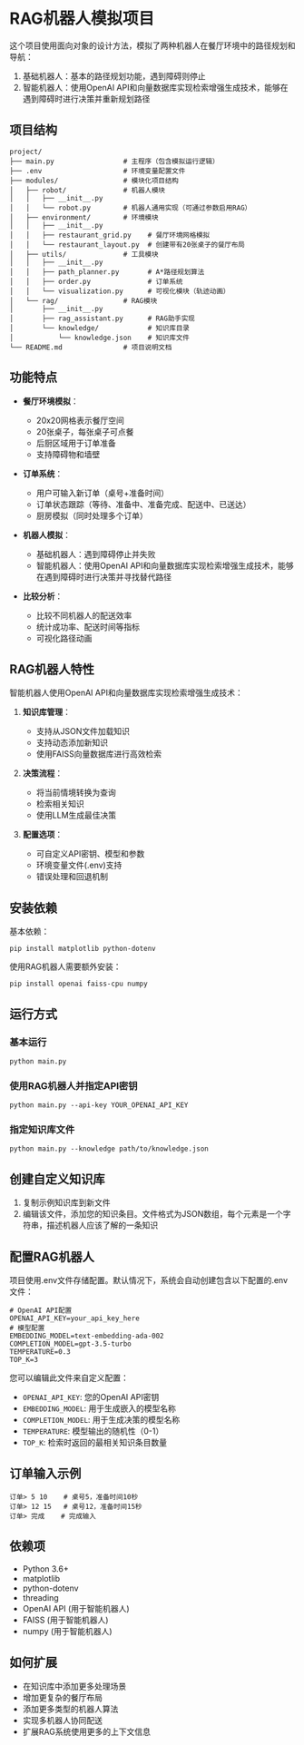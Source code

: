 # RAG机器人模拟项目

这个项目使用面向对象的设计方法，模拟了两种机器人在餐厅环境中的路径规划和导航：
1. 基础机器人：基本的路径规划功能，遇到障碍则停止
2. 智能机器人：使用OpenAI API和向量数据库实现检索增强生成技术，能够在遇到障碍时进行决策并重新规划路径

## 项目结构

```
project/
├── main.py                 # 主程序（包含模拟运行逻辑）
├── .env                    # 环境变量配置文件
├── modules/                # 模块化项目结构
│   ├── robot/              # 机器人模块
│   │   ├── __init__.py     
│   │   └── robot.py        # 机器人通用实现（可通过参数启用RAG）
│   ├── environment/        # 环境模块
│   │   ├── __init__.py
│   │   ├── restaurant_grid.py    # 餐厅环境网格模拟
│   │   └── restaurant_layout.py  # 创建带有20张桌子的餐厅布局
│   ├── utils/              # 工具模块
│   │   ├── __init__.py
│   │   ├── path_planner.py       # A*路径规划算法
│   │   ├── order.py              # 订单系统
│   │   └── visualization.py      # 可视化模块（轨迹动画）
│   └── rag/                # RAG模块
│       ├── __init__.py
│       ├── rag_assistant.py      # RAG助手实现
│       └── knowledge/            # 知识库目录
│           └── knowledge.json    # 知识库文件
└── README.md               # 项目说明文档
```

## 功能特点

- **餐厅环境模拟**：
  - 20x20网格表示餐厅空间
  - 20张桌子，每张桌子可点餐
  - 后厨区域用于订单准备
  - 支持障碍物和墙壁

- **订单系统**：
  - 用户可输入新订单（桌号+准备时间）
  - 订单状态跟踪（等待、准备中、准备完成、配送中、已送达）
  - 厨房模拟（同时处理多个订单）

- **机器人模拟**：
  - 基础机器人：遇到障碍停止并失败
  - 智能机器人：使用OpenAI API和向量数据库实现检索增强生成技术，能够在遇到障碍时进行决策并寻找替代路径

- **比较分析**：
  - 比较不同机器人的配送效率
  - 统计成功率、配送时间等指标
  - 可视化路径动画

## RAG机器人特性

智能机器人使用OpenAI API和向量数据库实现检索增强生成技术：

1. **知识库管理**：
   - 支持从JSON文件加载知识
   - 支持动态添加新知识
   - 使用FAISS向量数据库进行高效检索

2. **决策流程**：
   - 将当前情境转换为查询
   - 检索相关知识
   - 使用LLM生成最佳决策

3. **配置选项**：
   - 可自定义API密钥、模型和参数
   - 环境变量文件(.env)支持
   - 错误处理和回退机制

## 安装依赖

基本依赖：
```
pip install matplotlib python-dotenv
```

使用RAG机器人需要额外安装：
```
pip install openai faiss-cpu numpy
```

## 运行方式

### 基本运行
```
python main.py
```

### 使用RAG机器人并指定API密钥
```
python main.py --api-key YOUR_OPENAI_API_KEY
```

### 指定知识库文件
```
python main.py --knowledge path/to/knowledge.json
```

## 创建自定义知识库

1. 复制示例知识库到新文件
2. 编辑该文件，添加您的知识条目。文件格式为JSON数组，每个元素是一个字符串，描述机器人应该了解的一条知识

## 配置RAG机器人

项目使用.env文件存储配置。默认情况下，系统会自动创建包含以下配置的.env文件：

```
# OpenAI API配置
OPENAI_API_KEY=your_api_key_here
# 模型配置
EMBEDDING_MODEL=text-embedding-ada-002
COMPLETION_MODEL=gpt-3.5-turbo
TEMPERATURE=0.3
TOP_K=3
```

您可以编辑此文件来自定义配置：

- `OPENAI_API_KEY`: 您的OpenAI API密钥
- `EMBEDDING_MODEL`: 用于生成嵌入的模型名称
- `COMPLETION_MODEL`: 用于生成决策的模型名称
- `TEMPERATURE`: 模型输出的随机性（0-1）
- `TOP_K`: 检索时返回的最相关知识条目数量

## 订单输入示例

```
订单> 5 10    # 桌号5，准备时间10秒
订单> 12 15   # 桌号12，准备时间15秒
订单> 完成    # 完成输入
```

## 依赖项

- Python 3.6+
- matplotlib
- python-dotenv
- threading
- OpenAI API (用于智能机器人)
- FAISS (用于智能机器人)
- numpy (用于智能机器人)

## 如何扩展

- 在知识库中添加更多处理场景
- 增加更复杂的餐厅布局
- 添加更多类型的机器人算法
- 实现多机器人协同配送
- 扩展RAG系统使用更多的上下文信息 